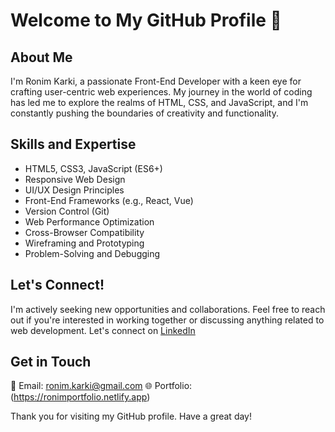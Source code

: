 # Welcome to My GitHub Profile 👋

## About Me
I'm Ronim Karki, a passionate Front-End Developer with a keen eye for crafting user-centric web experiences. My journey in the world of coding has led me to explore the realms of HTML, CSS, and JavaScript, and I'm constantly pushing the boundaries of creativity and functionality.

## Skills and Expertise
- HTML5, CSS3, JavaScript (ES6+)
- Responsive Web Design
- UI/UX Design Principles
- Front-End Frameworks (e.g., React, Vue)
- Version Control (Git)
- Web Performance Optimization
- Cross-Browser Compatibility
- Wireframing and Prototyping
- Problem-Solving and Debugging

## Let's Connect!
I'm actively seeking new opportunities and collaborations. Feel free to reach out if you're interested in working together or discussing anything related to web development. Let's connect on [LinkedIn](https://www.linkedin.com/in/ronim-karki-841930148/)

## Get in Touch
📧 Email: ronim.karki@gmail.com
🌐 Portfolio:(https://ronimportfolio.netlify.app)


Thank you for visiting my GitHub profile. Have a great day!
